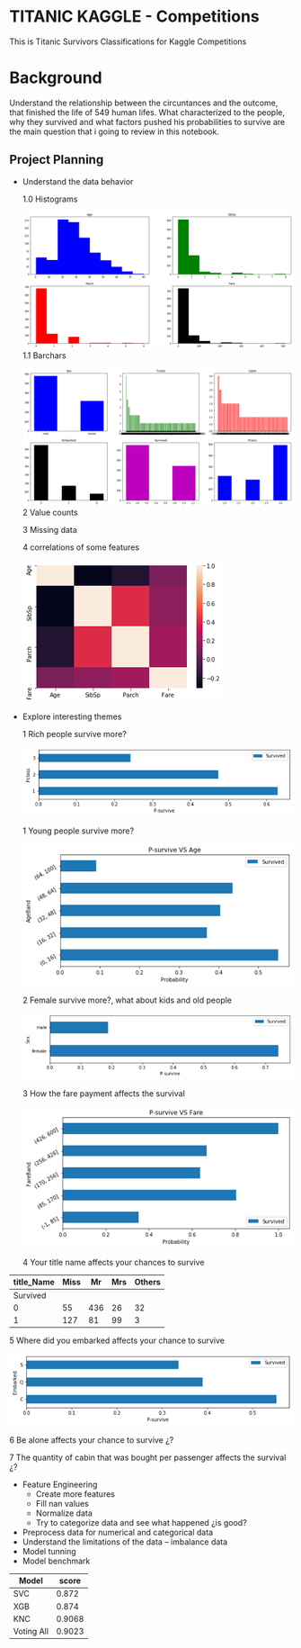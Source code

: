 # TITANIC KAGGLE - Competitions
This is Titanic Survivors Classifications for Kaggle Competitions

# Background
Understand the relationship between the circuntances and the outcome, that finished the life of 549 human lifes. What characterized to the people, why they survived and what factors pushed his probabilities to survive are the main question that i going to review in this notebook.

## Project Planning

* Understand the data behavior <p>
  1.0 Histograms<p>
  ![](img/numerica_hist.png)
  1.1 Barchars <p>
  ![](img/char_catg.png)
  2 Value counts <p>
  3 Missing data<p>
  4 correlations of some features<p>
  ![](img/corr.png)
* Explore interesting themes <p>
  1 Rich people survive more?<p>
  ![](img/pcall_survive.png)

  1 Young people survive more? <p>
  ![](img/survive_age.png)

  2 Female survive more?, what about kids and old people<p>
  ![](img/survive_catg_data.png)

  3 How the fare payment affects the survival<p>
   ![](img/survive_fare.png)

  4 Your title name affects your chances to survive<p>

|title_Name|  Miss |  Mr | Mrs  |Others|
|----------|-------|-----|------|------|
|Survived |      |        |      |     |
|0        |            55  |436  | 26     | 32|
|1        |          127  | 81  | 99     | 3|

  5 Where did you embarked affects your chance to survive<p>
  ![](img/embark_surv.png)

  6 Be alone affects your chance to survive ¿? <p>
  7 The quantity of cabin that was bought per passenger affects the survival ¿?

* Feature Engineering
    * Create more features
    * Fill nan values
    * Normalize data
    * Try to categorize data and see what happened ¿is good?
* Preprocess data for numerical and categorical data
* Understand the limitations of the data – imbalance data
* Model tunning
* Model benchmark

| Model  | score  | 
|---|---|
| SVC  |    0.872 |  
| XGB  | 0.874 | 
| KNC  |   0.9068|
| Voting All| 0.9023| 


